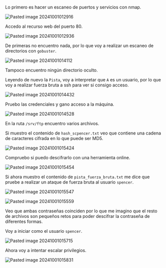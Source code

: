 Lo primero es hacer un escaneo de puertos y servicios con nmap.

![Pasted image 20241001012916](https://github.com/user-attachments/assets/bdbaf76f-e16c-4ce1-8ac3-376c4d9c5a99)

Accedo al recurso web del puerto 80.

![Pasted image 20241001012936](https://github.com/user-attachments/assets/61aa35bd-f14c-40ed-8934-2f75c0108b0a)

De primeras no encuentro nada, por lo que voy a realizar un escaneo de directorios con `gobuster`.

![Pasted image 20241001014112](https://github.com/user-attachments/assets/d85a19b8-1855-4d32-92f9-ef564c733980)

Tampoco encuentro ningún directorio oculto.

Leyendo de nuevo la `Pista`, voy a interpretar que `A` es un usuario, por lo que voy a realizar fuerza bruta a ssh para ver si consigo acceso.

![Pasted image 20241001014432](https://github.com/user-attachments/assets/46ea73ba-52cd-44b7-a877-af1b9ecaad55)

Pruebo las credenciales y gano acceso a la máquina.

![Pasted image 20241001014528](https://github.com/user-attachments/assets/ecbe9bfa-4cf4-4ee7-9105-4258871de7a3)

En la ruta `/srv/ftp` encuentro varios archivos.

Si muestro el contenido de `hash_scpencer.txt` veo que contiene una cadena de caracteres cifrada en lo que puede ser MD5.

![Pasted image 20241001015424](https://github.com/user-attachments/assets/b7928fd1-b4e9-4fd3-8d79-86c0564fc5f5)

Compruebo si puedo descifrarlo con una herramienta online.

![Pasted image 20241001015454](https://github.com/user-attachments/assets/b98a8362-4506-4531-8169-e556b7259ad2)

Si ahora muestro el contenido de `pista_fuerza_bruta.txt` me dice que pruebe a realizar un ataque de fuerza bruta al usuario `spencer`.

![Pasted image 20241001015547](https://github.com/user-attachments/assets/af61870b-062d-4aa4-b06a-360b9d34725f)

![Pasted image 20241001015559](https://github.com/user-attachments/assets/42d09dad-c62b-4d7f-a62d-386058dbd8e1)

Veo que ambas contraseñas coinciden por lo que me imagino que el resto de archivos son pequeños retos para poder descifrar la contraseña de diferentes formas.

Voy a iniciar como el usuario `spencer`.

![Pasted image 20241001015715](https://github.com/user-attachments/assets/47e9829f-b020-449f-86ec-1b60aa346906)

Ahora voy a intentar escalar privilegios.

![Pasted image 20241001015831](https://github.com/user-attachments/assets/c449ec34-9f6a-4e76-9df5-f0b4e89a1b6c)
